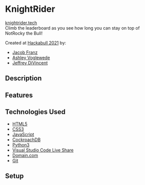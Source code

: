 # KnightRider
[knightrider.tech](knightrider.tech)  
Climb the leaderboard as you see how long you can stay on top of NotRocky the Bull!

Created at [Hackabull 2021](https://hackabull.io/) by:

- [Jacob Franz](https://github.com/Zingsla)
- [Ashley Voglewede](https://github.com/avwede)
- [Jeffrey DiVincent](https://github.com/jeffreydivi)

## Description



## Features




## Technologies Used

- [HTML5](https://en.wikipedia.org/wiki/HTML5)
- [CSS3](https://en.wikipedia.org/wiki/CSS)
- [JavaScript](https://www.javascript.com/)
- [CockroachDB](https://www.cockroachlabs.com/)
- [Python3](https://www.python.org/)
- [Visual Studio Code Live Share](https://marketplace.visualstudio.com/items?itemName=MS-vsliveshare.vsliveshare)
- [Domain.com](https://www.domain.com/)
- [Git](https://git-scm.com/)


## Setup

